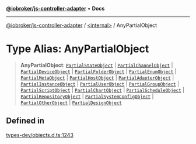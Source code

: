 [**@iobroker/js-controller-adapter**](../../README.md) • **Docs**

***

[@iobroker/js-controller-adapter](../../globals.md) / [\<internal\>](../README.md) / AnyPartialObject

# Type Alias: AnyPartialObject

> **AnyPartialObject**: [`PartialStateObject`](../interfaces/PartialStateObject.md) \| [`PartialChannelObject`](../interfaces/PartialChannelObject.md) \| [`PartialDeviceObject`](../interfaces/PartialDeviceObject.md) \| [`PartialFolderObject`](../interfaces/PartialFolderObject.md) \| [`PartialEnumObject`](../interfaces/PartialEnumObject.md) \| [`PartialMetaObject`](../interfaces/PartialMetaObject.md) \| [`PartialHostObject`](../interfaces/PartialHostObject.md) \| [`PartialAdapterObject`](../interfaces/PartialAdapterObject.md) \| [`PartialInstanceObject`](../interfaces/PartialInstanceObject.md) \| [`PartialUserObject`](../interfaces/PartialUserObject.md) \| [`PartialGroupObject`](../interfaces/PartialGroupObject.md) \| [`PartialScriptObject`](../interfaces/PartialScriptObject.md) \| [`PartialChartObject`](PartialChartObject.md) \| [`PartialScheduleObject`](../interfaces/PartialScheduleObject.md) \| [`PartialRepositoryObject`](../interfaces/PartialRepositoryObject.md) \| [`PartialSystemConfigObject`](../interfaces/PartialSystemConfigObject.md) \| [`PartialOtherObject`](../interfaces/PartialOtherObject.md) \| [`PartialDesignObject`](../interfaces/PartialDesignObject.md)

## Defined in

[types-dev/objects.d.ts:1243](https://github.com/ioBroker/ioBroker.js-controller/blob/77e3ad19ba544ef59ab9929a52ba17e35b9cc80a/packages/types-dev/objects.d.ts#L1243)
